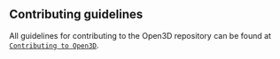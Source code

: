 ## Contributing guidelines

All guidelines for contributing to the Open3D repository can be found at [`Contributing to Open3D`](http://www.open-3d.org/docs/contribute.html).
